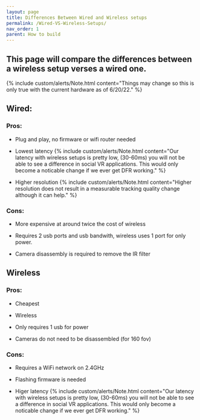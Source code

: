 ```yaml
---
layout: page
title: Differences Between Wired and Wireless setups
permalink: /Wired-VS-Wireless-Setups/
nav_order: 1
parent: How to build
---
```


## This page will compare the differences between a wireless setup verses a wired one.

{% include custom/alerts/Note.html content="Things may change so this is only true with the current hardware as of 6/20/22." %}

## Wired:

### Pros:

- Plug and play, no firmware or wifi router needed

- Lowest latency
{% include custom/alerts/Note.html content="Our latency with wireless setups is pretty low, (30-60ms) you will not be able to see a difference in social VR applications. This would only become a noticable change if we ever get DFR working." %}

- Higher resolution
{% include custom/alerts/Note.html content="Higher resolution does not result in a measurable tracking quality change although it can help." %}

### Cons:

- More expensive at around twice the cost of wireless

- Requires 2 usb ports and usb bandwith, wireless uses 1 port for only power.

- Camera disassembly is required to remove the IR filter


## Wireless

### Pros:

- Cheapest

- Wireless

- Only requires 1 usb for power

- Cameras do not need to be disassembled (for 160 fov)

### Cons:

- Requires a WiFi network on 2.4GHz 

- Flashing firmware is needed

- Higer latency
{% include custom/alerts/Note.html content="Our latency with wireless setups is pretty low, (30-60ms) you will not be able to see a difference in social VR applications. This would only become a noticable change if we ever get DFR working." %}

